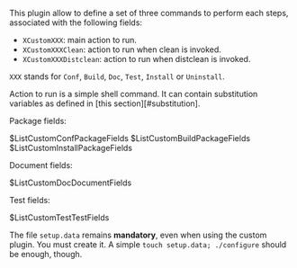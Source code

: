 This plugin allow to define a set of three commands to perform each steps,
associated with the following fields:

 * `XCustomXXX`: main action to run.
 * `XCustomXXXClean`: action to run when clean is invoked.
 * `XCustomXXXDistclean`: action to run when distclean is invoked.

`XXX` stands for `Conf`, `Build`, `Doc`, `Test`, `Install` or `Uninstall`.

Action to run is a simple shell command. It can contain substitution variables as
defined in [this section][#substitution].

Package fields:

$ListCustomConfPackageFields
$ListCustomBuildPackageFields
$ListCustomInstallPackageFields

Document fields:

$ListCustomDocDocumentFields

Test fields:

$ListCustomTestTestFields

The file `setup.data` remains __mandatory__, even when using the custom plugin.
You must create it. A simple `touch setup.data; ./configure` should be enough,
though.
